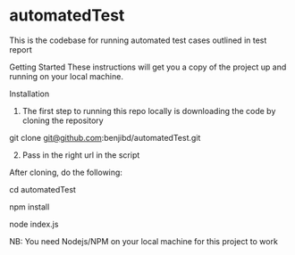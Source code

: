 # automatedTest
This is the codebase for running automated test cases outlined in test report

Getting Started
These instructions will get you a copy of the project up and running on your local machine.

Installation
1. The first step to running this repo locally is downloading the code by cloning the repository

git clone git@github.com:benjibd/automatedTest.git

2. Pass in the right url in the script

After cloning, do the following:

 cd automatedTest
 
 npm install
 
 node index.js
 
NB: You need Nodejs/NPM on your local machine for this project to work

